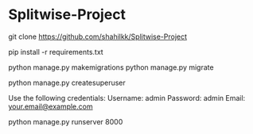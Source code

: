 # Splitwise-Project

git clone https://github.com/shahilkk/Splitwise-Project

pip install -r requirements.txt

python manage.py makemigrations
python manage.py migrate

python manage.py createsuperuser

Use the following credentials:
Username: admin
Password: admin
Email: your.email@example.com


python manage.py runserver 8000
